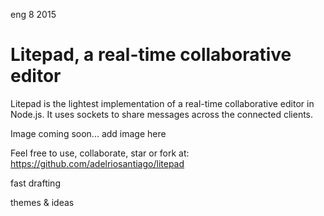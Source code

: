 <permalink>eng</permalink>
<month>8</month>
<year>2015</year>

# Litepad, a real-time collaborative editor

Litepad is the lightest implementation of a real-time collaborative editor in Node.js. It uses sockets to share messages across the connected clients.

Image coming soon...
<hidden>add image here<hidden>

Feel free to use, collaborate, star or fork at: https://github.com/adelriosantiago/litepad

<hidden>fast drafting</hidden>

<hidden>themes & ideas</hidden>

